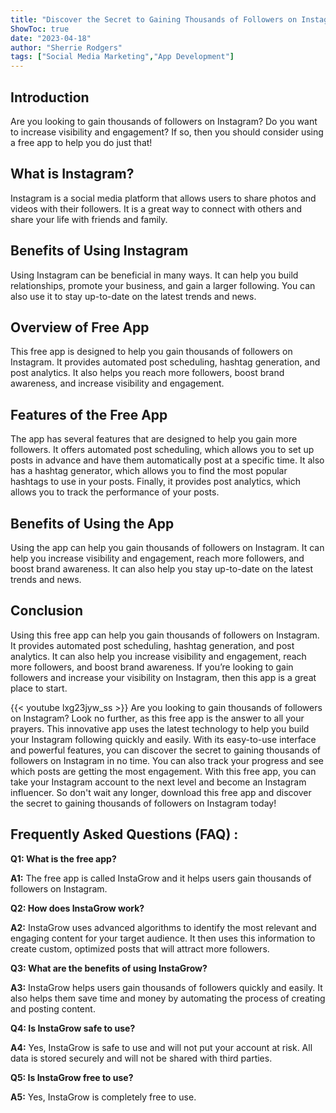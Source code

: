 ```yaml
---
title: "Discover the Secret to Gaining Thousands of Followers on Instagram with this Free App!"
ShowToc: true 
date: "2023-04-18"
author: "Sherrie Rodgers" 
tags: ["Social Media Marketing","App Development"]
---
```

## Introduction

Are you looking to gain thousands of followers on Instagram? Do you want to increase visibility and engagement? If so, then you should consider using a free app to help you do just that!

## What is Instagram?

Instagram is a social media platform that allows users to share photos and videos with their followers. It is a great way to connect with others and share your life with friends and family.

## Benefits of Using Instagram

Using Instagram can be beneficial in many ways. It can help you build relationships, promote your business, and gain a larger following. You can also use it to stay up-to-date on the latest trends and news.

## Overview of Free App

This free app is designed to help you gain thousands of followers on Instagram. It provides automated post scheduling, hashtag generation, and post analytics. It also helps you reach more followers, boost brand awareness, and increase visibility and engagement.

## Features of the Free App

The app has several features that are designed to help you gain more followers. It offers automated post scheduling, which allows you to set up posts in advance and have them automatically post at a specific time. It also has a hashtag generator, which allows you to find the most popular hashtags to use in your posts. Finally, it provides post analytics, which allows you to track the performance of your posts.

## Benefits of Using the App

Using the app can help you gain thousands of followers on Instagram. It can help you increase visibility and engagement, reach more followers, and boost brand awareness. It can also help you stay up-to-date on the latest trends and news.

## Conclusion

Using this free app can help you gain thousands of followers on Instagram. It provides automated post scheduling, hashtag generation, and post analytics. It can also help you increase visibility and engagement, reach more followers, and boost brand awareness. If you’re looking to gain followers and increase your visibility on Instagram, then this app is a great place to start.

{{< youtube lxg23jyw_ss >}} 
Are you looking to gain thousands of followers on Instagram? Look no further, as this free app is the answer to all your prayers. This innovative app uses the latest technology to help you build your Instagram following quickly and easily. With its easy-to-use interface and powerful features, you can discover the secret to gaining thousands of followers on Instagram in no time. You can also track your progress and see which posts are getting the most engagement. With this free app, you can take your Instagram account to the next level and become an Instagram influencer. So don't wait any longer, download this free app and discover the secret to gaining thousands of followers on Instagram today!

## Frequently Asked Questions (FAQ) :
**Q1: What is the free app?**

**A1:** The free app is called InstaGrow and it helps users gain thousands of followers on Instagram.

**Q2: How does InstaGrow work?**

**A2:** InstaGrow uses advanced algorithms to identify the most relevant and engaging content for your target audience. It then uses this information to create custom, optimized posts that will attract more followers.

**Q3: What are the benefits of using InstaGrow?**

**A3:** InstaGrow helps users gain thousands of followers quickly and easily. It also helps them save time and money by automating the process of creating and posting content.

**Q4: Is InstaGrow safe to use?**

**A4:** Yes, InstaGrow is safe to use and will not put your account at risk. All data is stored securely and will not be shared with third parties.

**Q5: Is InstaGrow free to use?**

**A5:** Yes, InstaGrow is completely free to use.


